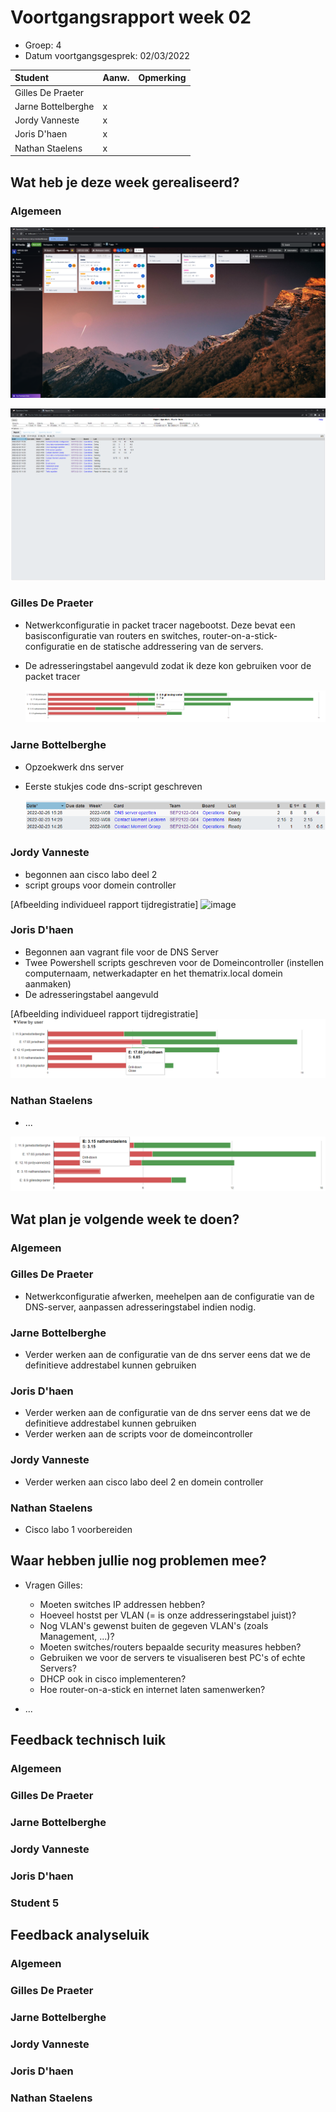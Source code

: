 # Voortgangsrapport week 02

* Groep: 4 
* Datum voortgangsgesprek: 02/03/2022

| Student            | Aanw. | Opmerking |
| :----------------- | :---- | :-------- |
| Gilles De Praeter  |       |           |
| Jarne Bottelberghe |   x    |           |
| Jordy Vanneste     |   x   |           |
| Joris D'haen       |   x  |           |
| Nathan Staelens    |   x    |           |

## Wat heb je deze week gerealiseerd?

### Algemeen
  ![Kanban-bord, 16 februari - 02 maart 2022](./Images/Algemeen/W02_KanBan.png)

  ![Tijd per Opdracht, 16 februari - 02 maart 2022](./Images/Algemeen/W02_TijdPerOpdracht.png)

### Gilles De Praeter

* Netwerkconfiguratie in packet tracer nagebootst. Deze bevat een basisconfiguratie van routers en switches, router-on-a-stick-configuratie en de statische addressering van de servers.
* De adresseringstabel aangevuld zodat ik deze kon gebruiken voor de packet tracer

  ![Gilles De Praeter, 16 februari - 02 maart 2022](./Images/GillesDePraeter/W02_tijdGilles.png)

### Jarne Bottelberghe

* Opzoekwerk dns server

* Eerste stukjes code dns-script geschreven

  ![Jarne Bottelberghe, 16 februari - 02 maart 2022](./Images/JarneBottelberghe/W2TabelSpend.png)



### Jordy Vanneste

* begonnen aan cisco labo deel 2
* script groups voor domein controller

[Afbeelding individueel rapport tijdregistratie]
![image](https://user-images.githubusercontent.com/59606937/156251588-5713e0cb-19be-48dc-92df-3b8b00a4d23c.png)


### Joris D'haen

* Begonnen aan vagrant file voor de DNS Server
* Twee Powershell scripts geschreven voor de Domeincontroller (instellen computernaam, netwerkadapter en het thematrix.local domein aanmaken)
* De adresseringstabel aangevuld

[Afbeelding individueel rapport tijdregistratie]
![](./Images/JorisDhaen/02/02.png)


### Nathan Staelens

* ...

![Nathan Staelens, 16 februari - 02 maart 2022](./Images/NathanStaelens/w02_nathan_tijd.png)

## Wat plan je volgende week te doen?

### Algemeen

### Gilles De Praeter

* Netwerkconfiguratie afwerken, meehelpen aan de configuratie van de DNS-server, aanpassen adresseringstabel indien nodig.


### Jarne Bottelberghe

* Verder werken aan de configuratie van de dns server eens dat we de definitieve addrestabel kunnen gebruiken

### Joris D'haen

* Verder werken aan de configuratie van de dns server eens dat we de definitieve addrestabel kunnen gebruiken
* Verder werken aan de scripts voor de domeincontroller

### Jordy Vanneste

* Verder werken aan cisco labo deel 2 en domein controller

### Nathan Staelens

* Cisco labo 1 voorbereiden

## Waar hebben jullie nog problemen mee?

* Vragen Gilles:
  * Moeten switches IP addressen hebben?
  * Hoeveel hostst per VLAN (= is onze addresseringstabel juist)?
  * Nog VLAN's gewenst buiten de gegeven VLAN's (zoals Management, ...)?
  * Moeten switches/routers bepaalde security measures hebben?
  * Gebruiken we voor de servers te visualiseren best PC's of echte Servers?
  * DHCP ook in cisco implementeren?
  * Hoe router-on-a-stick en internet laten samenwerken?

* ...

## Feedback technisch luik

### Algemeen

### Gilles De Praeter

### Jarne Bottelberghe

### Jordy Vanneste

### Joris D'haen

### Student 5

## Feedback analyseluik

### Algemeen

### Gilles De Praeter

### Jarne Bottelberghe

### Jordy Vanneste

### Joris D'haen

### Nathan Staelens
